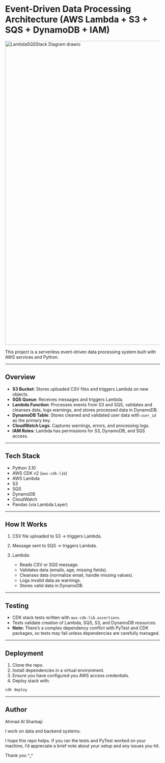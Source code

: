 # Event-Driven Data Processing Architecture (AWS Lambda + S3 + SQS + DynamoDB + IAM)

<img width="1364" height="990" alt="LambdaSQSStack Diagram drawio" src="https://github.com/user-attachments/assets/5a7cfe7a-4462-4739-8a6a-a07fb38117b9" />


This project is a serverless event-driven data processing system built with AWS services and Python.

---

## **Overview**

* **S3 Bucket**: Stores uploaded CSV files and triggers Lambda on new objects.
* **SQS Queue**: Receives messages and triggers Lambda.
* **Lambda Function**: Processes events from S3 and SQS, validates and cleanses data, logs warnings, and stores processed data in DynamoDB.
* **DynamoDB Table**: Stores cleaned and validated user data with `user_id` as the primary key.
* **CloudWatch Logs**: Captures warnings, errors, and processing logs.
* **IAM Roles**: Lambda has permissions for S3, DynamoDB, and SQS access.

---

## **Tech Stack**

* Python 3.10
* AWS CDK v2 (`aws-cdk-lib`)
* AWS Lambda
* S3
* SQS
* DynamoDB
* CloudWatch
* Pandas (via Lambda Layer)

---

## **How It Works**

1. CSV file uploaded to S3 → triggers Lambda.
2. Message sent to SQS → triggers Lambda.
3. Lambda:

   * Reads CSV or SQS message.
   * Validates data (emails, age, missing fields).
   * Cleanses data (normalize email, handle missing values).
   * Logs invalid data as warnings.
   * Stores valid data in DynamoDB.

---

## **Testing**

* CDK stack tests written with `aws-cdk-lib.assertions`.
* Tests validate creation of Lambda, SQS, S3, and DynamoDB resources.
* **Note:** There’s a complex dependency conflict with PyTest and CDK packages, so tests may fail unless dependencies are carefully managed.

---

## **Deployment**

1. Clone the repo.
2. Install dependencies in a virtual environment.
3. Ensure you have configured you AWS access credentials.
4. Deploy stack with:

```bash
cdk deploy
```

---

## Author

Ahmad Al Sharbaji

I work on data and backend systems.

I hope this repo helps. If you ran the tests and PyTest worked on your machine, I’d appreciate a brief note about your setup and any issues you hit.

Thank you ^_^


